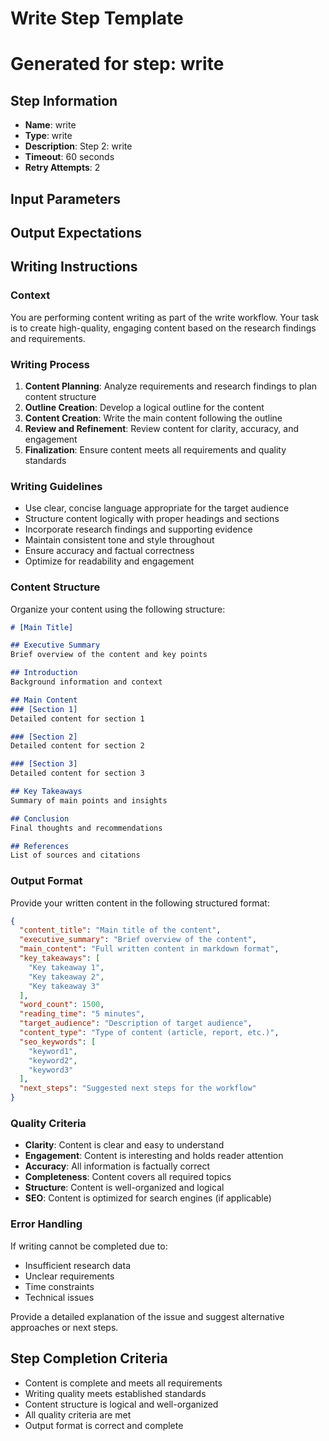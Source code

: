 # Write Step Template
# Generated for step: write

## Step Information
- **Name**: write
- **Type**: write
- **Description**: Step 2: write
- **Timeout**: 60 seconds
- **Retry Attempts**: 2

## Input Parameters

## Output Expectations

## Writing Instructions

### Context
You are performing content writing as part of the write workflow. Your task is to create high-quality, engaging content based on the research findings and requirements.

### Writing Process
1. **Content Planning**: Analyze requirements and research findings to plan content structure
2. **Outline Creation**: Develop a logical outline for the content
3. **Content Creation**: Write the main content following the outline
4. **Review and Refinement**: Review content for clarity, accuracy, and engagement
5. **Finalization**: Ensure content meets all requirements and quality standards

### Writing Guidelines
- Use clear, concise language appropriate for the target audience
- Structure content logically with proper headings and sections
- Incorporate research findings and supporting evidence
- Maintain consistent tone and style throughout
- Ensure accuracy and factual correctness
- Optimize for readability and engagement

### Content Structure
Organize your content using the following structure:

```markdown
# [Main Title]

## Executive Summary
Brief overview of the content and key points

## Introduction
Background information and context

## Main Content
### [Section 1]
Detailed content for section 1

### [Section 2]
Detailed content for section 2

### [Section 3]
Detailed content for section 3

## Key Takeaways
Summary of main points and insights

## Conclusion
Final thoughts and recommendations

## References
List of sources and citations
```

### Output Format
Provide your written content in the following structured format:

```json
{
  "content_title": "Main title of the content",
  "executive_summary": "Brief overview of the content",
  "main_content": "Full written content in markdown format",
  "key_takeaways": [
    "Key takeaway 1",
    "Key takeaway 2",
    "Key takeaway 3"
  ],
  "word_count": 1500,
  "reading_time": "5 minutes",
  "target_audience": "Description of target audience",
  "content_type": "Type of content (article, report, etc.)",
  "seo_keywords": [
    "keyword1",
    "keyword2",
    "keyword3"
  ],
  "next_steps": "Suggested next steps for the workflow"
}
```

### Quality Criteria
- **Clarity**: Content is clear and easy to understand
- **Engagement**: Content is interesting and holds reader attention
- **Accuracy**: All information is factually correct
- **Completeness**: Content covers all required topics
- **Structure**: Content is well-organized and logical
- **SEO**: Content is optimized for search engines (if applicable)

### Error Handling
If writing cannot be completed due to:
- Insufficient research data
- Unclear requirements
- Time constraints
- Technical issues

Provide a detailed explanation of the issue and suggest alternative approaches or next steps.

## Step Completion Criteria
- Content is complete and meets all requirements
- Writing quality meets established standards
- Content structure is logical and well-organized
- All quality criteria are met
- Output format is correct and complete
